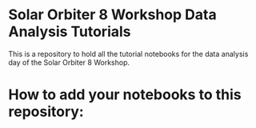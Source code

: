 # Solar Orbiter 8 Workshop Data Analysis Tutorials

This is a repository to hold all the tutorial notebooks for the data analysis day of the Solar Orbiter 8 Workshop.

How to add your notebooks to this repository:
=============================================


